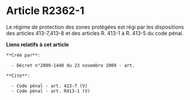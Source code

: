 # Article R2362-1

Le régime de protection des zones protégées est régi par les dispositions des articles 413-7,413-8 et des articles R. 413-1 à
R. 413-5 du code pénal.

**Liens relatifs à cet article**

	**Créé par**:

	  - Décret n°2009-1440 du 23 novembre 2009 - art.

	**Cite**:

	  - Code pénal - art. 413-7 (V)
	  - Code pénal - art. R413-1 (V)
